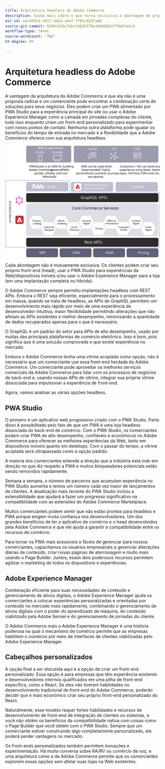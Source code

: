 ```yaml
---
title: Arquitetura headless do Adobe Commerce
description: Saiba mais sobre o que torna exclusiva a abordagem de arquitetura headless do Adobe Commerce.
exl-id: eac9d5b1-4917-4d2a-a8af-7f85c825fa0d
source-git-commit: 6509c939c7abc5462bffbe104466b2ff9e6fadc9
workflow-type: tm+mt
source-wordcount: '762'
ht-degree: 0%

---
```


# Arquitetura headless do Adobe Commerce

A vantagem da arquitetura da Adobe Commerce é que ela não é uma proposta radical e um comerciante pode encontrar a combinação certa de soluções para seus negócios. Eles podem criar um PWA alimentado por PWA Studio para a experiência principal do site ou usar o Adobe Experience Manager como a camada em jornadas complexas do cliente, tudo isso enquanto criam um front-end personalizado para experimentar com novos pontos de contato. Nenhuma outra plataforma pode igualar os benefícios do tempo de entrada no mercado e a flexibilidade que a Adobe Commerce oferece com sua arquitetura headless.

![Diagrama mostrando uma arquitetura de vitrine do Adobe Commerce headless](../../../assets/playbooks/headless-storefront-architecture.svg)

Cada abordagem não é mutuamente exclusiva. Os clientes podem criar seu próprio front-end (head), usar o PWA Studio para experiências da Web/dispositivos móveis e/ou usar o Adobe Experience Manager para a loja (em uma implantação completa ou híbrida).

O Adobe Commerce sempre permitiu implantações headless com REST APIs. Embora o REST seja eficiente, especialmente para o processamento em massa, quando se trata de headless, as APIs do GraphQL permitem um desenvolvimento mais rápido por meio de uma experiência de desenvolvedor intuitiva, maior flexibilidade permitindo alterações que não afetam as APIs existentes e melhor desempenho, minimizando a quantidade de dados recuperados apenas para o que é necessário.

O GraphQL é um padrão do setor para APIs de alto desempenho, usado por muitas das principais plataformas de comércio eletrônico. Isso é bom, pois significa que é uma solução comprovada e que existe experiência no mercado.

Embora o Adobe Commerce tenha uma vitrine acoplada como opção, não é necessário que um comerciante use essa front-end herdada do Adobe Commerce. Um comerciante pode aproveitar os melhores serviços comerciais da Adobe Commerce para lidar com os processos de negócios de back-end e, usando nossas APIs de vitrine, integrar sua própria vitrine dissociada para impulsionar a experiência de front-end.

Agora, vamos analisar as várias opções headless.

## PWA Studio

O primeiro é um aplicativo web progressivo criado com o PWA Studio. Parte disso é possibilitado pelo fato de que um PWA é uma loja headless dissociada do back-end de comércio. Com o PWA Studio, os comerciantes podem criar PWA de alto desempenho, confiáveis e econômicos no Adobe Commerce para oferecer as melhores experiências da Web, tanto em dispositivos móveis quanto em desktops. Com o passar do tempo, a vitrine acoplada será ultrapassada como a opção padrão.

A maioria dos comerciantes entende a direção que a indústria está indo em direção no que diz respeito a PWA e muitos bloqueadores potenciais estão sendo removidos rapidamente.

Semana a semana, o número de parceiros que acumulam experiência no PWA Studio aumenta e temos um número cada vez maior de lançamentos de clientes. A atualização mais recente do PWA Studio incluiu a extensibilidade que ajudará a fazer um progresso significativo na compatibilidade com as extensões do Adobe Commerce Marketplace.

Muitos comerciantes podem sentir que não estão prontos para headless e PWA porque exigem muita confiança nos desenvolvedores. Um dos grandes benefícios de ter o aplicativo de comércio e o head desenvolvidos pela Adobe Commerce é que ele ajuda a garantir a compatibilidade entre os recursos de comércio.

Para tornar os PWA mais acessíveis e fáceis de gerenciar para nossos comerciantes, capacitamos os usuários empresariais a gerenciar alterações diárias de conteúdo, criar novas páginas de aterrissagem e muito mais usando o Page Builder. Juntos, esses dois poderosos recursos permitem agilizar o marketing de todos os dispositivos e experiências.

## Adobe Experience Manager

Combinação eficiente para suas necessidades de conteúdo e gerenciamento de ativos digitais, o Adobe Experience Manager ajuda os comerciantes a colocar experiências personalizadas e orientadas por conteúdo no mercado mais rapidamente, combinando o gerenciamento de ativos digitais com o poder do aprendizado de máquina, do conteúdo viabilizado pela Adobe Sensei e do gerenciamento de jornadas do cliente.

O Adobe Commerce mais o Adobe Experience Manager é uma história poderosa na qual o mecanismo de comércio permite que as empresas habilitem o comércio por meio de interfaces de clientes viabilizadas pelo Adobe Experience Manager.

## Cabeçalhos personalizados

A opção final a ser discutida aqui é a opção de criar um front-end personalizado. Essa opção é para empresas que têm experiência existente e desenvolvedores internos qualificados em uma pilha de front-end específica, como o React. Se eles não tiverem habilidades no desenvolvimento tradicional de front-end do Adobe Commerce, poderão decidir que é mais econômico criar seu próprio front-end personalizado do React.

Naturalmente, esse modelo requer fortes habilidades e recursos de desenvolvimento de front-end de integração de clientes ou sistemas, e você não obtém os benefícios da compatibilidade nativa com coisas como o Page Builder que você obtém com o PWA Studio. Sempre que um comerciante estiver construindo algo completamente personalizado, ele poderá perder vantagens no mercado.

Os front-ends personalizados também permitem inovações e experimentação. Há muita conversa sobre RA/RV ou comércio de voz, e uma arquitetura como a da Adobe Commerce permite que os comerciantes explorem essas opções sem afetar suas lojas na Web existentes.
